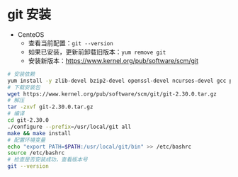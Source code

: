 

# git 安装
- CenteOS
    - 查看当前配置：`git --version`
    - 如果已安装，更新前卸载旧版本：`yum remove git`
    - 安装新版本：https://www.kernel.org/pub/software/scm/git
~~~bash
# 安装依赖
yum install -y zlib-devel bzip2-devel openssl-devel ncurses-devel gcc perl-ExtUtils-MakeMaker package
# 下载安装包
wget https://www.kernel.org/pub/software/scm/git/git-2.30.0.tar.gz
# 解压
tar -zxvf git-2.30.0.tar.gz
# 编译
cd git-2.30.0
./configure --prefix=/usr/local/git all
make && make install
# 配置环境变量
echo "export PATH=$PATH:/usr/local/git/bin" >> /etc/bashrc
source /etc/bashrc
# 检查是否安装成功，查看版本号
git --version
~~~

